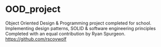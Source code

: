 # OOD_project
Object Oriented Design &amp; Programming project completed for school. Implementing design patterns, SOLID &amp; software engineering principles
Completed with an equal contribution by Ryan Spurgeon. https://github.com/rscoywolf
